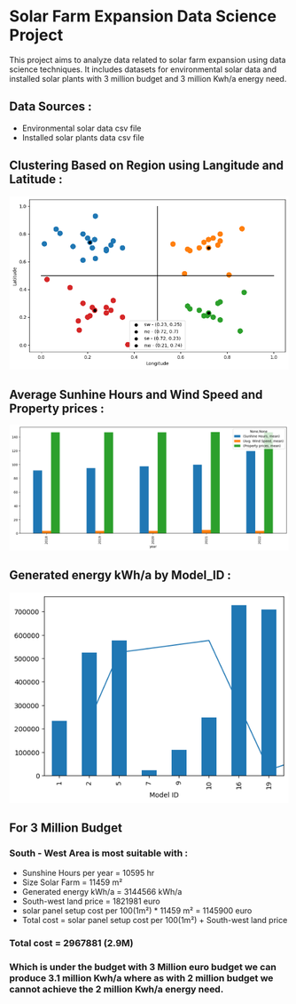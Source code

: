 # Solar Farm Expansion Data Science Project

This project aims to analyze data related to solar farm expansion using data science techniques. It includes datasets for environmental solar data and installed solar plants with 3 million budget and 3 million Kwh/a energy need.

## Data Sources :
  - Environmental solar data csv file
  - Installed solar plants data csv file

## Clustering Based on Region using Langitude and Latitude :
![Alt text](/Images/clustering_by_region.png)

## Average Sunhine Hours and Wind Speed and Property prices :
![Alt text](/Images/AVG_sunshine.png)

## Generated energy kWh/a by Model_ID :
![Alt text](/Images/Model_ID.png)

## For 3 Million Budget

### South - West Area is most suitable with :
  - Sunshine Hours per year = 10595 hr
  - Size Solar Farm = 11459 m²
  - Generated energy kWh/a = 3144566 kWh/a
  - South-west land price = 1821981 euro
  - solar panel setup cost per 100(1m²) * 11459 m² = 1145900 euro
  - Total cost = solar panel setup cost per 100(1m²) + South-west land price
  
### Total cost = 2967881 (2.9M)

### Which is under the budget with 3 Million euro budget we can produce 3.1 million Kwh/a where as with 2 million budget we cannot achieve the 2 million Kwh/a energy need.